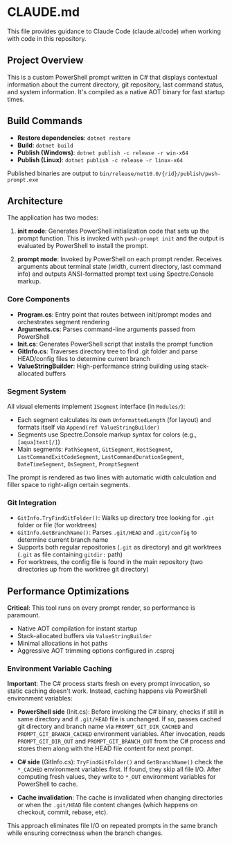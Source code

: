 # CLAUDE.md

This file provides guidance to Claude Code (claude.ai/code) when working with code in this repository.

## Project Overview

This is a custom PowerShell prompt written in C# that displays contextual information about the current directory, git repository, last command status, and system information. It's compiled as a native AOT binary for fast startup times.

## Build Commands

- **Restore dependencies**: `dotnet restore`
- **Build**: `dotnet build`
- **Publish (Windows)**: `dotnet publish -c release -r win-x64`
- **Publish (Linux)**: `dotnet publish -c release -r linux-x64`

Published binaries are output to `bin/release/net10.0/{rid}/publish/pwsh-prompt.exe`

## Architecture

The application has two modes:

1. **init mode**: Generates PowerShell initialization code that sets up the prompt function. This is invoked with `pwsh-prompt init` and the output is evaluated by PowerShell to install the prompt.

2. **prompt mode**: Invoked by PowerShell on each prompt render. Receives arguments about terminal state (width, current directory, last command info) and outputs ANSI-formatted prompt text using Spectre.Console markup.

### Core Components

- **Program.cs**: Entry point that routes between init/prompt modes and orchestrates segment rendering
- **Arguments.cs**: Parses command-line arguments passed from PowerShell
- **Init.cs**: Generates PowerShell script that installs the prompt function
- **GitInfo.cs**: Traverses directory tree to find .git folder and parse HEAD/config files to determine current branch
- **ValueStringBuilder**: High-performance string building using stack-allocated buffers

### Segment System

All visual elements implement `ISegment` interface (in `Modules/`):
- Each segment calculates its own `UnformattedLength` (for layout) and formats itself via `Append(ref ValueStringBuilder)`
- Segments use Spectre.Console markup syntax for colors (e.g., `[aqua]text[/]`)
- Main segments: `PathSegment`, `GitSegment`, `HostSegment`, `LastCommandExitCodeSegment`, `LastCommandDurationSegment`, `DateTimeSegment`, `OsSegment`, `PromptSegment`

The prompt is rendered as two lines with automatic width calculation and filler space to right-align certain segments.

### Git Integration

- `GitInfo.TryFindGitFolder()`: Walks up directory tree looking for `.git` folder or file (for worktrees)
- `GitInfo.GetBranchName()`: Parses `.git/HEAD` and `.git/config` to determine current branch name
- Supports both regular repositories (`.git` as directory) and git worktrees (`.git` as file containing `gitdir:` path)
- For worktrees, the config file is found in the main repository (two directories up from the worktree git directory)

## Performance Optimizations

**Critical**: This tool runs on every prompt render, so performance is paramount.

- Native AOT compilation for instant startup
- Stack-allocated buffers via `ValueStringBuilder`
- Minimal allocations in hot paths
- Aggressive AOT trimming options configured in .csproj

### Environment Variable Caching

**Important**: The C# process starts fresh on every prompt invocation, so static caching doesn't work. Instead, caching happens via PowerShell environment variables:

- **PowerShell side** (Init.cs): Before invoking the C# binary, checks if still in same directory and if `.git/HEAD` file is unchanged. If so, passes cached git directory and branch name via `PROMPT_GIT_DIR_CACHED` and `PROMPT_GIT_BRANCH_CACHED` environment variables. After invocation, reads `PROMPT_GIT_DIR_OUT` and `PROMPT_GIT_BRANCH_OUT` from the C# process and stores them along with the HEAD file content for next prompt.

- **C# side** (GitInfo.cs): `TryFindGitFolder()` and `GetBranchName()` check the `*_CACHED` environment variables first. If found, they skip all file I/O. After computing fresh values, they write to `*_OUT` environment variables for PowerShell to cache.

- **Cache invalidation**: The cache is invalidated when changing directories or when the `.git/HEAD` file content changes (which happens on checkout, commit, rebase, etc).

This approach eliminates file I/O on repeated prompts in the same branch while ensuring correctness when the branch changes.
